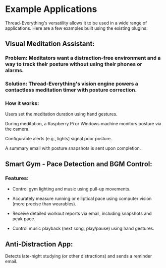 # Example Applications
Thread-Everything's versatility allows it to be used in a wide range of applications. Here are a few examples built using the existing plugins:

## Visual Meditation Assistant:

### Problem: Meditators want a distraction-free environment and a way to track their posture without using their phones or alarms.

### Solution: Thread-Everything's vision engine powers a contactless meditation timer with posture correction.

### How it works:

Users set the meditation duration using hand gestures.

During meditation, a Raspberry Pi or Windows machine monitors posture via the camera.

Configurable alerts (e.g., lights) signal poor posture.

A summary email with posture snapshots is sent upon completion.


## Smart Gym - Pace Detection and BGM Control:

### Features:

- Control gym lighting and music using pull-up movements.

- Accurately measure running or elliptical pace using computer vision (more precise than wearables).

- Receive detailed workout reports via email, including snapshots and peak pace.

- Control music playback (next song, play/pause) using hand gestures.

## Anti-Distraction App:

Detects late-night studying (or other distractions) and sends a reminder email.